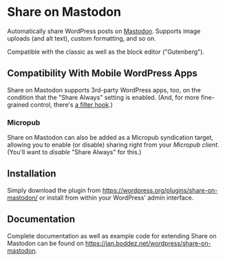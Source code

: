 # Share on Mastodon
Automatically share WordPress posts on [Mastodon](https://joinmastodon.org/). Supports image uploads (and alt text), custom formatting, and so on.

Compatible with the classic as well as the block editor ("Gutenberg").

## Compatibility With Mobile WordPress Apps
Share on Mastodon supports 3rd-party WordPress apps, too, on the condition that the "Share Always" setting is enabled. (And, for more fine-grained control, there's [a filter hook](https://jan.boddez.net/wordpress/share-on-mastodon#share_on_mastodon_enabled).)

### Micropub
Share on Mastodon can also be added as a Micropub syndication target, allowing you to enable (or disable) sharing right from your _Micropub client_. (You'll want to _disable_ "Share Always" for this.)

## Installation
Simply download the plugin from https://wordpress.org/plugins/share-on-mastodon/ or install from within your WordPress' admin interface.

## Documentation
Complete documentation as well as example code for extending Share on Mastodon can be found on https://jan.boddez.net/wordpress/share-on-mastodon.
